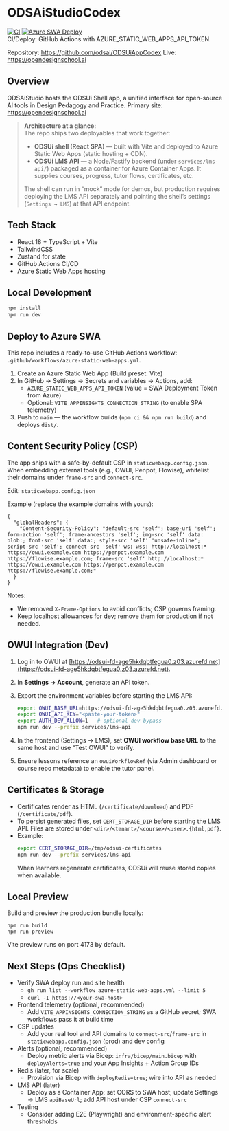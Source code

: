 # ODSAiStudioCodex

[![CI](https://github.com/odsai/ODSUiAppCodex/actions/workflows/ci.yml/badge.svg)](https://github.com/odsai/ODSUiAppCodex/actions/workflows/ci.yml)
[![Azure SWA Deploy](https://github.com/odsai/ODSUiAppCodex/actions/workflows/azure-static-web-apps.yml/badge.svg)](https://github.com/odsai/ODSUiAppCodex/actions/workflows/azure-static-web-apps.yml)
<br/>
CI/Deploy: GitHub Actions with AZURE_STATIC_WEB_APPS_API_TOKEN.

Repository: https://github.com/odsai/ODSUiAppCodex
Live: https://opendesignschool.ai

## Overview
ODSAiStudio hosts the ODSUi Shell app, a unified interface for open-source AI tools in Design Pedagogy and Practice.
Primary site: https://opendesignschool.ai

> **Architecture at a glance:**  
> The repo ships two deployables that work together:
> - **ODSUi shell (React SPA)** — built with Vite and deployed to Azure Static Web Apps (static hosting + CDN).
> - **ODSUi LMS API** — a Node/Fastify backend (under `services/lms-api/`) packaged as a container for Azure Container Apps. It supplies courses, progress, tutor flows, certificates, etc.
>
> The shell can run in “mock” mode for demos, but production requires deploying the LMS API separately and pointing the shell’s settings (`Settings → LMS`) at that API endpoint.

## Tech Stack
- React 18 + TypeScript + Vite
- TailwindCSS
- Zustand for state
- GitHub Actions CI/CD
- Azure Static Web Apps hosting

## Local Development
```bash
npm install
npm run dev
```

## Deploy to Azure SWA
This repo includes a ready-to-use GitHub Actions workflow: `.github/workflows/azure-static-web-apps.yml`.

1) Create an Azure Static Web App (Build preset: Vite)
2) In GitHub → Settings → Secrets and variables → Actions, add:
   - `AZURE_STATIC_WEB_APPS_API_TOKEN` (value = SWA Deployment Token from Azure)
   - Optional: `VITE_APPINSIGHTS_CONNECTION_STRING` (to enable SPA telemetry)
3) Push to `main` — the workflow builds (`npm ci && npm run build`) and deploys `dist/`.

## Content Security Policy (CSP)
The app ships with a safe-by-default CSP in `staticwebapp.config.json`. When embedding external tools (e.g., OWUI, Penpot, Flowise), whitelist their domains under `frame-src` and `connect-src`.

Edit: `staticwebapp.config.json`

Example (replace the example domains with yours):

```
{
  "globalHeaders": {
    "Content-Security-Policy": "default-src 'self'; base-uri 'self'; form-action 'self'; frame-ancestors 'self'; img-src 'self' data: blob:; font-src 'self' data:; style-src 'self' 'unsafe-inline'; script-src 'self'; connect-src 'self' ws: wss: http://localhost:* https://owui.example.com https://penpot.example.com https://flowise.example.com; frame-src 'self' http://localhost:* https://owui.example.com https://penpot.example.com https://flowise.example.com;"
  }
}
```

Notes:
- We removed `X-Frame-Options` to avoid conflicts; CSP governs framing.
- Keep localhost allowances for dev; remove them for production if not needed.

## OWUI Integration (Dev)

1. Log in to OWUI at [https://odsui-fd-age5hkdqbtfegua0.z03.azurefd.net](https://odsui-fd-age5hkdqbtfegua0.z03.azurefd.net).
2. In **Settings → Account**, generate an API token.
3. Export the environment variables before starting the LMS API:

   ```bash
   export OWUI_BASE_URL=https://odsui-fd-age5hkdqbtfegua0.z03.azurefd.net
   export OWUI_API_KEY="<paste-your-token>"
   export AUTH_DEV_ALLOW=1   # optional dev bypass
   npm run dev --prefix services/lms-api
   ```

4. In the frontend (Settings → LMS), set **OWUI workflow base URL** to the same host and use “Test OWUI” to verify.
5. Ensure lessons reference an `owuiWorkflowRef` (via Admin dashboard or course repo metadata) to enable the tutor panel.

## Certificates & Storage

- Certificates render as HTML (`/certificate/download`) and PDF (`/certificate/pdf`).
- To persist generated files, set `CERT_STORAGE_DIR` before starting the LMS API. Files are stored under `<dir>/<tenant>/<course>/<user>.{html,pdf}`.
- Example:
  ```bash
  export CERT_STORAGE_DIR=/tmp/odsui-certificates
  npm run dev --prefix services/lms-api
  ```
  When learners regenerate certificates, ODSUi will reuse stored copies when available.

## Local Preview

Build and preview the production bundle locally:

```
npm run build
npm run preview
```

Vite preview runs on port 4173 by default.

## Next Steps (Ops Checklist)
- Verify SWA deploy run and site health
  - `gh run list --workflow azure-static-web-apps.yml --limit 5`
  - `curl -I https://<your-swa-host>`
- Frontend telemetry (optional, recommended)
  - Add `VITE_APPINSIGHTS_CONNECTION_STRING` as a GitHub secret; SWA workflows pass it at build time
- CSP updates
  - Add your real tool and API domains to `connect-src`/`frame-src` in `staticwebapp.config.json` (prod) and dev config
- Alerts (optional, recommended)
  - Deploy metric alerts via Bicep: `infra/bicep/main.bicep` with `deployAlerts=true` and your App Insights + Action Group IDs
- Redis (later, for scale)
  - Provision via Bicep with `deployRedis=true`; wire into API as needed
- LMS API (later)
  - Deploy as a Container App; set CORS to SWA host; update Settings → LMS `apiBaseUrl`; add API host under CSP `connect-src`
- Testing
  - Consider adding E2E (Playwright) and environment-specific alert thresholds
